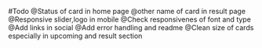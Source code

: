 #Todo
@Status of card in home page
@other name of card in result page
@Responsive slider,logo in mobile
@Check responsivenes of font and type
@Add links in social
@Add error handling and readme
@Clean size of cards especially in upcoming and result section